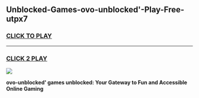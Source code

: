 
## Unblocked-Games-ovo-unblocked'-Play-Free-utpx7
<h3>
<a href="https://premium76.site?title=ovo-unblocked'&ref=19M">CLICK TO PLAY</a></h3>
<hr>

<h3>
<a href="https://premium76.site?title=ovo-unblocked'&ref=19M">CLICK 2 PLAY</a>
  
</h3>

<a href="https://premium76.site?title=ovo-unblocked'&ref=19M"><img src="https://clearcache.store/games.png"></a>


**ovo-unblocked' games unblocked: Your Gateway to Fun and Accessible Online Gaming**
